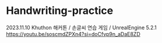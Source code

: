 # Handwriting-practice
2023.11.10 Khuthon 해커톤 / 손글씨 연습 게임 / UnrealEngine 5.2.1
https://youtu.be/soscmdZPXn4?si=doCfvp9n_aDaE8ZD
